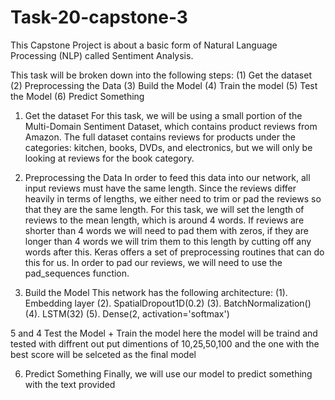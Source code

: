# Task-20-capstone-3
This Capstone Project is about a basic form of Natural Language Processing (NLP) called Sentiment Analysis. 


This task will be broken down into the following steps:
(1) Get the dataset
(2) Preprocessing the Data
(3) Build the Model
(4) Train the model
(5) Test the Model
(6) Predict Something

1. Get the dataset
For this task, we will be using a small portion of the Multi-Domain Sentiment
Dataset, which contains product reviews from Amazon. The full dataset contains
reviews for products under the categories: kitchen, books, DVDs, and electronics,
but we will only be looking at reviews for the book category.

2. Preprocessing the Data
In order to feed this data into our network, all input reviews must have the same
length. Since the reviews differ heavily in terms of lengths, we either need to trim
or pad the reviews so that they are the same length. For this task, we will set the
length of reviews to the mean length, which is around 4 words. If reviews are
shorter than 4 words we will need to pad them with zeros, if they are longer than 4
words we will trim them to this length by cutting off any words after this. Keras
offers a set of preprocessing routines that can do this for us. In order to pad our
reviews, we will need to use the pad_sequences function.

3. Build the Model
This network has the following architecture:
  (1). Embedding layer
  (2). SpatialDropout1D(0.2)
  (3). BatchNormalization()
  (4). LSTM(32)
  (5). Dense(2, activation='softmax')

5 and 4 Test the Model + Train the model
here the model will be traind and tested with diffrent out put dimentions of 10,25,50,100 and the one with the best score will be selceted as the final model 

6. Predict Something
Finally, we will use our model to predict something with the text provided 
  
